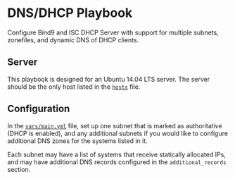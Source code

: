 # DNS/DHCP Playbook

Configure Bind9 and ISC DHCP Server with support for multiple subnets, zonefiles,
and dynamic DNS of DHCP clients.

## Server

This playbook is designed for an Ubuntu 14.04 LTS server. The server should be
the only host listed in the [`hosts`](hosts.example) file.

## Configuration

In the [`vars/main.yml`](vars/main.yml.example) file, set up one subnet that is
marked as authoritative (DHCP is enabled), and any additional subnets if you
would like to configure additional DNS zones for the systems listed in it.

Each subnet may have a list of systems that receive statically allocated IPs,
and may have additional DNS records configured in the `additional_records`
section.
